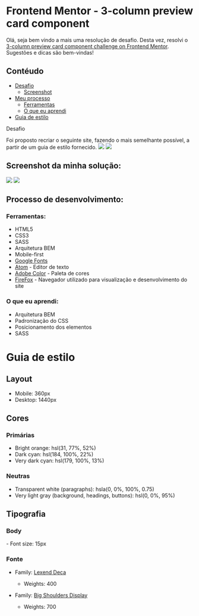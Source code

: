 <h1>Frontend Mentor - 3-column preview card component</h1>

Olá, seja bem vindo a mais uma resolução de desafio. Desta vez, resolvi o [3-column preview card component challenge on Frontend Mentor](https://www.frontendmentor.io/challenges/3column-preview-card-component-pH92eAR2-). Sugestões e dicas são bem-vindas!

## Contéudo

- [Desafio](#desafio)
    - [Screenshot](#screenshot)
- [Meu processo](#meu-processo)
    - [Ferramentas](#ferramentas)
    - [O que eu aprendi](#aprendizado)
- [Guia de estilo](#estilo)

<a id="desafio">Desafio</a>

Foi proposto recriar o seguinte site, fazendo o mais semelhante possível, a partir de um guia de estilo fornecido.
![](./design/desktop-design.jpg)
![](./design/mobile-design.jpg)

<a id="screenshot">
<h2>Screenshot da minha solução:</h2>
</a>

![](./design/desktop-solucao.jpg)
![](./design/mobile-solucao.jpg)

<a id="meu-processo">
<h2>Processo de desenvolvimento:</h2>
</a>

<a id="ferramentas">
<h3>Ferramentas:</h3>
</a>

- HTML5
- CSS3
- SASS
- Arquitetura BEM
- Mobile-first
- [Google Fonts](https://fonts.google.com)
- [Atom](https://atom.io/) - Editor de texto
- [Adobe Color](https://color.adobe.com/pt/create/color-wheel) - Paleta de cores
- [FireFox](https://www.mozilla.org/pt-BR/firefox/new/) - Navegador utilizado para visualização e desenvolvimento do site

<a id="aprendizado">
<h3>O que eu aprendi:</h3>
</a>

- Arquitetura BEM
- Padronização do CSS
- Posicionamento dos elementos
- SASS

<a id="estilo">
<h1>Guia de estilo</h1>
</a>

<h2> Layout </h2>

- Mobile: 360px
- Desktop: 1440px

<h2> Cores </h2>

<h3>Primárias</h3>

- Bright orange: hsl(31, 77%, 52%)
- Dark cyan: hsl(184, 100%, 22%)
- Very dark cyan: hsl(179, 100%, 13%)

<h3> Neutras </h3>

- Transparent white (paragraphs): hsla(0, 0%, 100%, 0.75)
- Very light gray (background, headings, buttons): hsl(0, 0%, 95%)

<h2> Tipografia </h2>

<h3> Body </h3>
- Font size: 15px

<h3> Fonte </h3>

- Family: [Lexend Deca](https://fonts.google.com/specimen/Lexend+Deca)
    - Weights: 400

- Family: [Big Shoulders Display](https://fonts.google.com/specimen/Big+Shoulders+Display)
    - Weights: 700



